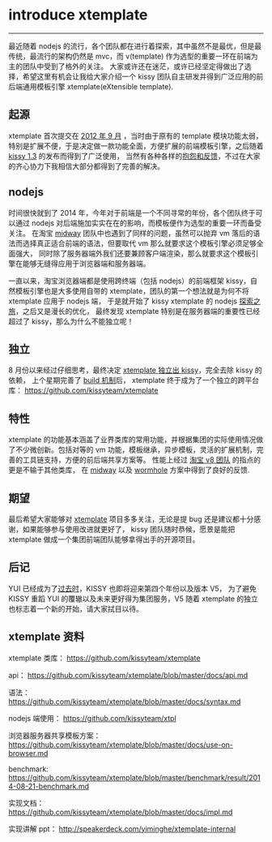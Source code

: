 # introduce xtemplate
---

最近随着 nodejs 的流行，各个团队都在进行着探索，其中虽然不是最优，但是最传统，最流行的架构仍然是 mvc，而 v(template) 作为选型的重要一环在前端为主的团队中受到了格外的关注。
大家或许还在迷茫，或许已经坚定得做出了选择，希望这里有机会让我给大家介绍一个 kissy 团队自主研发并得到广泛应用的前后端通用模板引擎 xtemplate(eXtensible template).

## 起源

xtemplate 首次提交在 [2012 年 9 月](https://github.com/kissyteam/kissy/commit/de15b33803530ba9fa7a4100795dea6598a043a1) ，当时由于原有的 template 模块功能太弱，
特别是扩展不便，于是决定做一款功能全面，方便扩展的前端模板引擎，之后随着 [kissy 1.3](https://github.com/kissyteam/kissy/releases/tag/v1.3.0) 的发布而得到了广泛使用，
当然有各种各样的[抱怨和反馈](https://github.com/kissyteam/kissy/search?q=xtemplate&type=Issues&utf8=%E2%9C%93)，不过在大家的齐心协力下我相信大部分都得到了完善的解决。

## nodejs

时间很快就到了 2014 年，今年对于前端是一个不同寻常的年份，各个团队终于可以通过 nodejs 对后端施加实实在在的影响，而模板便作为选型的重要一环而备受关注。
在淘宝 [midway](http://node.taobao.net/) 团队中也遇到了同样的问题，虽然可以抛弃 vm 落后的语法而选择真正适合前端的语法，但要取代 vm 那么就要求这个模板引擎必须足够全面强大，
同时除了服务器端外我们还要兼顾客户端渲染，那么就要求这个模板引擎在能够无缝得应用于浏览器端和服务器端。

一直以来，淘宝浏览器端都是使用跨终端（包括 nodejs）的前端框架 kissy，自然模板引擎也是大多使用自带的 xtemplate，团队的第一个想法就是为何不将 xtemplate 应用于 nodejs 端，
于是就开始了 kissy xtemplate 的 nodejs [探索之旅](https://github.com/kissyteam/xtpl/commits?page=3)，之后又是漫长的优化，
最终发现 xtemplate 特别是在服务器端的重要性已经超过了 kissy，那么为什么不能独立呢！

## 独立

8 月份以来经过仔细思考，最终决定 [xtemplate 独立出 kissy](https://github.com/kissyteam/xtemplate/commits?page=2)，完全去除 kissy 的依赖，
上个星期完善了 [build 机制](https://github.com/kissyteam/xtemplate/commit/ef51f274e0e60c2413178a0c66593569ed99fc9d)后，
xtemplate 终于成为了一个独立的跨平台库： https://github.com/kissyteam/xtemplate

## 特性

xtemplate 的功能基本涵盖了业界类库的常用功能，并根据集团的实际使用情况做了不少微创新。包括对等的 vm 功能，模板继承，异步模板，灵活的扩展机制，完善的工具链支持，方便的前后端共享方案等。
性能上经过 [淘宝 v8 团队](http://gitlab.alibaba-inc.com/groups/v8) 的指点的更是不输于其他类库，
在 [midway](http://node.taobao.net/) 以及 [wormhole](http://www.atatech.org/articles/18264) 方案中得到了良好的反馈.

## 期望

最后希望大家能够对 [xtemplate](https://github.com/kissyteam/xtemplate) 项目多多关注，无论是提 bug 还是建议都十分感谢，如果能够参与使用改进就更好了，
kissy 团队随时恭候，愿景是能把 xtemplate 做成一个集团前端团队能够拿得出手的开源项目。

## 后记

YUI 已经成为了[过去时](http://yahooeng.tumblr.com/post/96098168666/important-announcement-regarding-yui)，KISSY 也即将迎来第四个年份以及版本 V5，
为了避免 KISSY 重蹈 YUI 的覆辙以及未来更好得为集团服务，V5 随着 xtemplate 的独立也标志着一个新的开始，请大家拭目以待。

## xtemplate 资料

xtemplate 类库： https://github.com/kissyteam/xtemplate

api： https://github.com/kissyteam/xtemplate/blob/master/docs/api.md

语法： https://github.com/kissyteam/xtemplate/blob/master/docs/syntax.md

nodejs 端使用： https://github.com/kissyteam/xtpl

浏览器服务器共享模板方案： https://github.com/kissyteam/xtemplate/blob/master/docs/use-on-browser.md

benchmark: https://github.com/kissyteam/xtemplate/blob/master/benchmark/result/2014-08-21-benchmark.md

实现文档： https://github.com/kissyteam/xtemplate/blob/master/docs/impl.md

实现讲解 ppt： http://speakerdeck.com/yiminghe/xtemplate-internal

